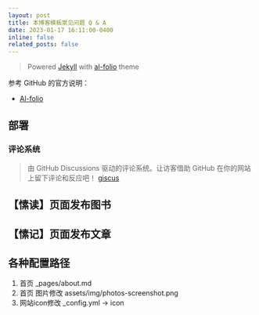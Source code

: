 ```yaml
---
layout: post
title: 本博客模板常见问题 Q & A
date: 2023-01-17 16:11:00-0400
inline: false
related_posts: false
---
```

> Powered [Jekyll](https://jekyllrb.com/) with [al-folio](https://github.com/alshedivat/al-folio) theme

参考 GitHub 的官方说明：
* [Al-folio](https://github.com/alshedivat/al-folio)

## 部署

### 评论系统

> 由 GitHub Discussions 驱动的评论系统。让访客借助 GitHub 在你的网站上留下评论和反应吧！
[giscus](https://giscus.app/zh-CN)

## 【愫读】页面发布图书

## 【愫记】页面发布文章

##  各种配置路径

1. 首页 _pages/about.md
2. 首页 图片修改 assets/img/photos-screenshot.png
3. 网站icon修改 _config.yml -> icon

